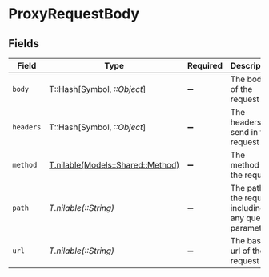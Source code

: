 # ProxyRequestBody


## Fields

| Field                                                              | Type                                                               | Required                                                           | Description                                                        | Example                                                            |
| ------------------------------------------------------------------ | ------------------------------------------------------------------ | ------------------------------------------------------------------ | ------------------------------------------------------------------ | ------------------------------------------------------------------ |
| `body`                                                             | T::Hash[Symbol, *::Object*]                                        | :heavy_minus_sign:                                                 | The body of the request                                            |                                                                    |
| `headers`                                                          | T::Hash[Symbol, *::Object*]                                        | :heavy_minus_sign:                                                 | The headers to send in the request                                 | {<br/>"Content-Type": "application/json"<br/>}                     |
| `method`                                                           | [T.nilable(Models::Shared::Method)](../../models/shared/method.md) | :heavy_minus_sign:                                                 | The method of the request                                          |                                                                    |
| `path`                                                             | *T.nilable(::String)*                                              | :heavy_minus_sign:                                                 | The path of the request including any query parameters             | /employees/directory                                               |
| `url`                                                              | *T.nilable(::String)*                                              | :heavy_minus_sign:                                                 | The base url of the request                                        | https://api.sample-integration.com/v1                              |